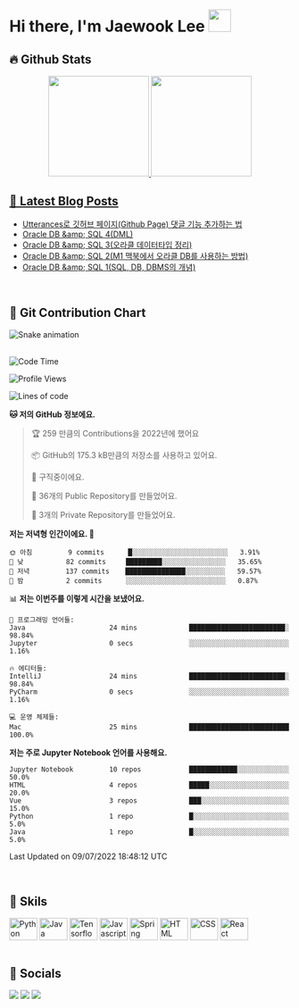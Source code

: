 <!-- ./REAME.md -->
# Hi there, I'm Jaewook Lee <a href="https://lee-jaewook.github.io/"><img src="https://media.giphy.com/media/hvRJCLFzcasrR4ia7z/giphy.gif" width="40"></a>
## 🔥 Github Stats
<div align="center">
  <a href="https://github.com/lee-jaewook">
  <img height="180em" src="https://github-readme-stats.vercel.app/api?username=lee-jaewook&show_icons=true&theme=dracula&include_all_commits=true&count_private=true"/>
  <img height="180em" src="https://github-readme-stats.vercel.app/api/top-langs/?username=lee-jaewook&layout=compact&langs_count=7&theme=dracula"/>
</div>  
  
  
## 📕 Latest Blog Posts
<!-- BLOG-POST-LIST:START -->
- [Utterances로 깃허브 페이지&lpar;Github Page&rpar; 댓글 기능 추가하는 법](https://lee-jaewook.github.io/2022/03/14/add_comment_func.html)
- [Oracle DB &amp;amp; SQL 4&lpar;DML&rpar;](https://lee-jaewook.github.io/2021/11/28/oracle4.html)
- [Oracle DB &amp;amp; SQL 3&lpar;오라클 데이터타입 정리&rpar;](https://lee-jaewook.github.io/2021/11/21/oracle3.html)
- [Oracle DB &amp;amp; SQL 2&lpar;M1 맥북에서 오라클 DB를 사용하는 방법&rpar;](https://lee-jaewook.github.io/2021/11/09/oracle2.html)
- [Oracle DB &amp;amp; SQL 1&lpar;SQL, DB, DBMS의 개념&rpar;](https://lee-jaewook.github.io/2021/11/07/oracle1.html)
<!-- BLOG-POST-LIST:END --><br>
  
## 🌱 Git Contribution Chart
 ![Snake animation](https://github.com/lee-jaewook/lee-jaewook/blob/output/github-contribution-grid-snake.svg)<br><br>
  
<!-- ## 📊 &nbsp;**I spent my time on**
<!--START_SECTION:waka-->
![Code Time](http://img.shields.io/badge/Code%20Time-0%20secs-blue)

![Profile Views](http://img.shields.io/badge/Profile%20Views-6-blue)

![Lines of code](https://img.shields.io/badge/%EC%A0%80%EB%8A%94%20%EC%97%AC%ED%83%9C%EA%B9%8C%EC%A7%80%20-275%20Thousand%20%EC%A4%84%EC%9D%98%20%EC%BD%94%EB%93%9C%EB%A5%BC%20%EC%9E%91%EC%84%B1%ED%96%88%EC%96%B4%EC%9A%94.-blue)

**🐱 저의 GitHub 정보에요.** 

> 🏆 259 만큼의 Contributions을 2022년에 했어요
 > 
> 📦 GitHub의 175.3 kB만큼의 저장소를 사용하고 있어요. 
 > 
> 💼 구직중이에요.
 > 
> 📜 36개의 Public Repository를 만들었어요. 
 > 
> 🔑 3개의 Private Repository를 만들었어요.  
 > 
**저는 저녁형 인간이에요. 🦉** 

```text
🌞 아침         9 commits      █░░░░░░░░░░░░░░░░░░░░░░░░   3.91% 
🌆 낮　         82 commits     █████████░░░░░░░░░░░░░░░░   35.65% 
🌃 저녁         137 commits    ███████████████░░░░░░░░░░   59.57% 
🌙 밤　         2 commits      ░░░░░░░░░░░░░░░░░░░░░░░░░   0.87%

```


📊 **저는 이번주를 이렇게 시간을 보냈어요.** 

```text
💬 프로그래밍 언어들: 
Java                     24 mins             ████████████████████████░   98.84% 
Jupyter                  0 secs              ░░░░░░░░░░░░░░░░░░░░░░░░░   1.16%

🔥 에디터들: 
IntelliJ                 24 mins             ████████████████████████░   98.84% 
PyCharm                  0 secs              ░░░░░░░░░░░░░░░░░░░░░░░░░   1.16%

💻 운영 체제들: 
Mac                      25 mins             █████████████████████████   100.0%

```

**저는 주로 Jupyter Notebook 언어를 사용해요.** 

```text
Jupyter Notebook         10 repos            ████████████░░░░░░░░░░░░░   50.0% 
HTML                     4 repos             █████░░░░░░░░░░░░░░░░░░░░   20.0% 
Vue                      3 repos             ███░░░░░░░░░░░░░░░░░░░░░░   15.0% 
Python                   1 repo              █░░░░░░░░░░░░░░░░░░░░░░░░   5.0% 
Java                     1 repo              █░░░░░░░░░░░░░░░░░░░░░░░░   5.0%

```



 Last Updated on 09/07/2022 18:48:12 UTC
<!--END_SECTION:waka--><br>
  
  
## 💪 Skils
<div style="display: inline_block">
  <img align="center" alt="Python" height="40" width="50" src="https://cdn.jsdelivr.net/gh/devicons/devicon/icons/python/python-original.svg">
  <img align="center" alt="Java" height="40" width="50" src="https://cdn.jsdelivr.net/gh/devicons/devicon/icons/java/java-original.svg">
  <img align="center" alt="Tensorflow" height="40" width="50" src="https://cdn.jsdelivr.net/gh/devicons/devicon/icons/tensorflow/tensorflow-original.svg">
  <img align="center" alt="Javascript" height="40" width="50" src="https://cdn.jsdelivr.net/gh/devicons/devicon/icons/javascript/javascript-original.svg">
  <img align="center" alt="Spring" height="40" width="50" src="https://cdn.jsdelivr.net/gh/devicons/devicon/icons/spring/spring-original.svg">
  <img align="center" alt="HTML" height="40" width="50" src="https://cdn.jsdelivr.net/gh/devicons/devicon/icons/html5/html5-original.svg">
  <img align="center" alt="CSS" height="40" width="50" src="https://cdn.jsdelivr.net/gh/devicons/devicon/icons/css3/css3-original.svg">
  <img align="center" alt="React" height="40" width="50" src="https://cdn.jsdelivr.net/gh/devicons/devicon/icons/react/react-original.svg">
</div><br>
  
  
## 📮 Socials  
<div style="display: inline_block">
  <a href="https://github.com/lee-jaewook" target="_blank"><img src="https://img.shields.io/badge/GitHub-100000?style=for-the-badge&logo=github&logoColor=white" target="_blank"></a>
  <a href="https://www.linkedin.com/in/lee-jaewook/" target="_blank"><img src="https://img.shields.io/badge/LinkedIn-0077B5?style=for-the-badge&logo=linkedin&logoColor=white" target="_blank"></a>
 	<a href="mailto:jaewook_lee@outlook.com" target="_blank"><img src="https://img.shields.io/badge/Microsoft_Outlook-0078D4?style=for-the-badge&logo=microsoft-outlook&logoColor=white" target="_blank"></a>
</div>  
  
  

